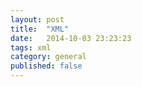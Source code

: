 ```yaml
---
layout: post
title:  "XML"
date:   2014-10-03 23:23:23
tags: xml
category: general
published: false
---
```

